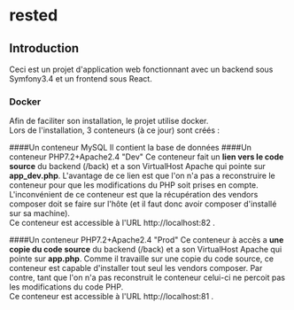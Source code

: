 # rested

## Introduction

Ceci est un projet d'application web fonctionnant avec un backend sous Symfony3.4 et un frontend sous React.

### Docker

Afin de faciliter son installation, le projet utilise docker.<br/>
Lors de l'installation, 3 conteneurs (à ce jour) sont créés :

####Un conteneur MySQL
Il contient la base de données
####Un conteneur PHP7.2+Apache2.4 "Dev"
Ce conteneur fait un **lien vers le code source** du backend (/back) et a son VirtualHost Apache qui pointe sur **app_dev.php**. L'avantage de ce lien est que l'on n'a pas a reconstruire le conteneur pour que les modifications du PHP soit prises en compte. L'inconvénient de ce conteneur est que la récupération des vendors composer doit se faire sur l'hôte (et il faut donc avoir composer d'installé sur sa machine).<br/>
Ce conteneur est accessible à l'URL http://localhost:82 .

####Un conteneur PHP7.2+Apache2.4 "Prod"
Ce conteneur à accès a **une copie du code source** du backend (/back) et a son VirtualHost Apache qui pointe sur **app.php**. Comme il travaille sur une copie du code source, ce conteneur est capable d'installer tout seul les vendors composer. Par contre, tant que l'on n'a pas reconstruit le conteneur celui-ci ne percoit pas les modifications du code PHP.<br/>
Ce conteneur est accessible à l'URL http://localhost:81 .
